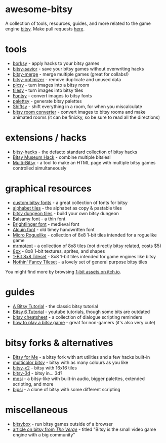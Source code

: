# awesome-bitsy
A collection of tools, resources, guides, and more related to the game engine [bitsy](http://www.bitsy.org/). Make pull requests [here](https://github.com/LJNIC/awesome-bitsy/).

# tools
* [borksy](https://ayolland.itch.io/borksy) - apply hacks to your bitsy games
* [bitsy-savior](https://aloelazoe.itch.io/bitsy-savior) - save your bitsy games without overwriting hacks
* [bitsy-merge](https://seansleblanc.itch.io/bitsy-merge) - merge multiple games (great for collabs!)
* [bitsy-optimizer](https://seansleblanc.itch.io/bitsy-optimizer) - remove duplicate and unused data
* [pixsy](https://ruin.itch.io/pixsy) - turn images into a bitsy room
* [tilesy](https://ruin.itch.io/tilesy) - turn images into bitsy tiles
* [Fontsy](https://seansleblanc.itch.io/fontsy) - convert images to bitsy fonts
* [palettsy](https://zenzoa.itch.io/palettsy) - generate bitsy palettes
* [Shiftsy](https://brandonmakesthings.itch.io/shiftsy) - shift everything in a room, for when you miscalculate
* [bitsy room converter](https://hideous-cave-goblin.itch.io/room) - convert images to bitsy rooms and make animated rooms (it can be finicky, so be sure to read all the directions)

# extensions / hacks
* [bitsy-hacks](https://seleb.github.io/bitsy-hacks/) - the defacto standard collection of bitsy hacks
* [Bitsy Museum Hack](https://erikaverkaaik.itch.io/bitsy-museum-hack) - combine multiple bitsies!
* [Multi-Bitsy](https://switch-b.itch.io/multi-bitsy) - a tool to make an HTML page with multiple bitsy games controlled simultaneously

# graphical resources
* [custom bitsy fonts](https://miniwoolf.itch.io/custom-bitsy-fonts) - a great collection of fonts for bitsy
* [alphabet tiles](https://pastebin.com/evJzQiYj) - the alphabet as copy & pastable tiles
* [bitsy dungeon tiles](https://enui.itch.io/bitsy-dungeon-tiles) - build your own bitsy dungeon
* [Balsamy font](https://ayolland.itch.io/balsamy) - a thin font
* [Brightlinger font](https://ayolland.itch.io/brightlinger) - medieval font
* [Alcuin font](https://aliivibrio.itch.io/alcuin-bitsy-font) - old timey handwritten font
* [Micro Roguelike](https://kenney.nl/assets/micro-roguelike) - collection of 8x8 1-bit tiles intended for a roguelike game
* [mrmotext](https://mrmotarius.itch.io/mrmotext) - a collection of 8x8 tiles (not directly bitsy related, costs $5)
* [8px](https://vectorpixelstar.itch.io/8px) - 8x8 1-bit textures, sprites, and shapes
* [1-Bit 8x8 Tileset](https://teaceratops.itch.io/1-bit-tileset) - 8x8 1-bit tiles intended for game engines like bitsy
* [Nothin' Fancy Tileset](https://w.itch.io/nothin-fancy) - a lovely set of general purpose bitsy tiles


You might find more by browsing [1-bit assets on itch.io](https://itch.io/game-assets/tag-1-bit).


# guides
* [A Bitsy Tutorial](http://www.shimmerwitch.space/bitsyTutorial) - the classic bitsy tutorial
* [Bitsy 6 Tutorial](https://www.youtube.com/playlist?list=PLlXuD3kyVEr5sF4iM2CszNt-fSVZDqxUm) - youtube tutorials, though some bits are outdated
* [bitsy cheatsheet](https://brandonmakesthings.itch.io/bitsy-cheatsheet) - a collection of dialogue scripting reminders
* [how to play a bitsy game](https://miniwoolf.itch.io/how-to-play-a-bitsy-game) - great for non-gamers (it's also very cute)

# bitsy forks & alternatives
* [Bitsy for Me](https://miniwoolf.github.io/bitsy-for-me/editor/index.html) - a bitsy fork with art utilities and a few hacks built-in
* [multicolor bitsy](https://aurysystem.itch.io/multicolorbisty) - bitsy with as many colours as you like
* [bitsy-x2](https://vonbednar.itch.io/bitsy-x2) - bitsy with 16x16 tiles
* [bitsy-3d](https://aloelazoe.itch.io/bitsy-3d) - bitsy in... 3d?
* [mosi](https://zenzoa.itch.io/mosi) - a bitsy-like with built-in audio, bigger palettes, extended scripting, and more
* [bipsi](https://kool.tools/bipsi/) - a clone of bitsy with some different scripting

# miscellaneous
* [bitsybox](https://ledoux.itch.io/bitsybox) - run bitsy games outside of a browser
* [article on bitsy from *The Verge*](https://www.theverge.com/22929485/bitsy-tiny-video-game-engine) - titled "Bitsy is the small video game engine with a big community"
